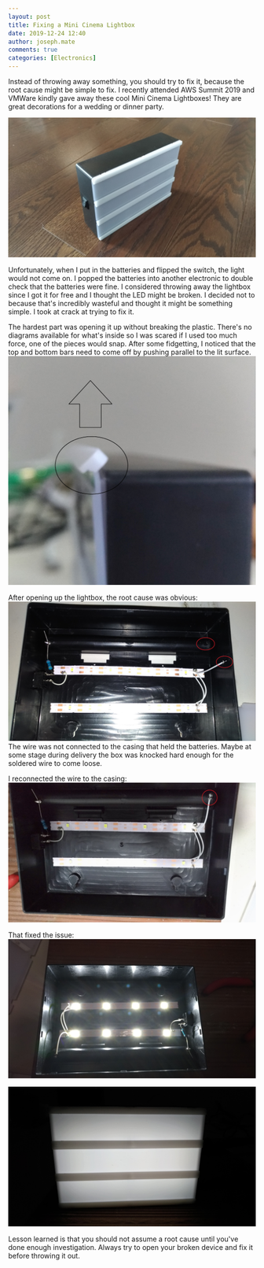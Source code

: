 ```yaml
---
layout: post
title: Fixing a Mini Cinema Lightbox
date: 2019-12-24 12:40
author: joseph.mate
comments: true
categories: [Electronics]
---
```


Instead of throwing away something, you should try to fix it, because the root cause might be simple to fix. 
I recently attended AWS Summit 2019 and VMWare kindly gave away these cool Mini Cinema Lightboxes! They are great decorations for a wedding or dinner party.

![Mini Cinema Lightbox](/assets/2019-12-24-fix-mini-cinema-lightbox/01-intro.jpg)

Unfortunately, when I put in the batteries and flipped the switch, the light would not come on. I popped the batteries into another electronic to double check that the batteries were fine.
I considered throwing away the lightbox since I got it for free and I thought the LED might be broken.
I decided not to because that's incredibly wasteful and thought it might be something simple.
I took at crack at trying to fix it.

The hardest part was opening it up without breaking the plastic.
There's no diagrams available for what's inside so I was scared if I used too much force, one of the pieces would snap.
After some fidgetting, I noticed that the top and bottom bars need to come off by pushing parallel to the lit surface.
![Opening the Lightbox](/assets/2019-12-24-fix-mini-cinema-lightbox/02-opening-lightbox.jpg)

After opening up the lightbox, the root cause was obvious:
![Obvious Issue](/assets/2019-12-24-fix-mini-cinema-lightbox/03-obvious-issue.jpg)
The wire was not connected to the casing that held the batteries. Maybe at some stage during delivery the box was knocked hard enough for the soldered wire to come loose.

I reconnected the wire to the casing:
![Fixed](/assets/2019-12-24-fix-mini-cinema-lightbox/04-fixed.jpg)

That fixed the issue:
![Fixed](/assets/2019-12-24-fix-mini-cinema-lightbox/05-fixed.jpg)

![Fixed](/assets/2019-12-24-fix-mini-cinema-lightbox/06-fixed.jpg)

Lesson learned is that you should not assume a root cause until you've done enough investigation. Always try to open your broken device and fix it before throwing it out.


<script src="https://utteranc.es/client.js"
        repo="josephmate/josephmate.github.io"
        issue-number="9"
        theme="github-light"
        crossorigin="anonymous"
        async>
</script>
